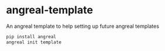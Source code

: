 # angreal-template


An angreal template to help setting up future angreal templates



```bash
pip install angreal 
angreal init template
```




